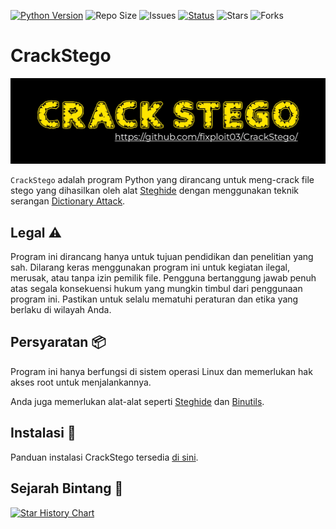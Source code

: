 [![Python Version](https://img.shields.io/badge/python-3.8%2B-blue.svg)](https://www.python.org/)
![Repo Size](https://img.shields.io/github/repo-size/fixploit03/CrackStego)
![Issues](https://img.shields.io/github/issues/fixploit03/CrackStego)
[![Status](https://img.shields.io/badge/status-active-success.svg)](https://github.com/fixploit03/CrackStego)
![Stars](https://img.shields.io/github/stars/fixploit03/CrackStego?style=social)
![Forks](https://img.shields.io/github/forks/fixploit03/CrackStego)

# CrackStego 

![](https://github.com/fixploit03/CrackStego/blob/main/logo.jpg)

`CrackStego` adalah program Python yang dirancang untuk meng-crack file stego yang dihasilkan oleh alat [Steghide](https://steghide.sourceforge.net/) dengan menggunakan teknik serangan [Dictionary Attack](https://www.asdf.id/definisi-dictionary-attack-adalah/).

## Legal :warning:

Program ini dirancang hanya untuk tujuan pendidikan dan penelitian yang sah. Dilarang keras menggunakan program ini untuk kegiatan ilegal, merusak, atau tanpa izin pemilik file. Pengguna bertanggung jawab penuh atas segala konsekuensi hukum yang mungkin timbul dari penggunaan program ini. Pastikan untuk selalu mematuhi peraturan dan etika yang berlaku di wilayah Anda.

## Persyaratan :package:

Program ini hanya berfungsi di sistem operasi Linux dan memerlukan hak akses root untuk menjalankannya.

Anda juga memerlukan alat-alat seperti [Steghide](https://github.com/StefanoDeVuono/steghide) dan [Binutils](https://github.com/bminor/binutils-gdb).

## Instalasi :rocket:

Panduan instalasi CrackStego tersedia [di sini](https://github.com/fixploit03/CrackStego/blob/main/INSTAL).

## Sejarah Bintang 🌟 
[![Star History Chart](https://api.star-history.com/svg?repos=fixploit03/CrackStego&type=Date)](https://star-history.com/#fixploit03/CrackStego&Date)
